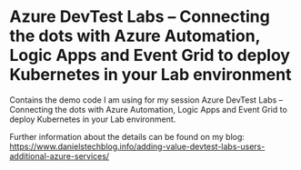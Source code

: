 # Azure DevTest Labs – Connecting the dots with Azure Automation, Logic Apps and Event Grid to deploy Kubernetes in your Lab environment
Contains the demo code I am using for my session Azure DevTest Labs – Connecting the dots with Azure Automation, Logic Apps and Event Grid to deploy Kubernetes in your Lab environment. 

Further information about the details can be found on my blog: https://www.danielstechblog.info/adding-value-devtest-labs-users-additional-azure-services/
